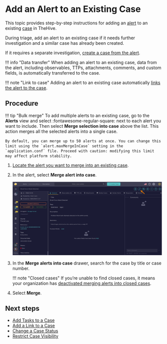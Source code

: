 # Add an Alert to an Existing Case

<!-- md:permission `manageAlert/update` -->

This topic provides step-by-step instructions for adding an [alert](about-alerts.md) to an existing [case](../cases/about-cases.md) in TheHive.

During triage, add an alert to an existing case if it needs further investigation and a similar case has already been created.

If it requires a separate investigation, [create a case from the alert](create-a-case-from-an-alert.md).

!!! info "Data transfer"
    When adding an alert to an existing case, data from the alert, including observables, TTPs, attachments, comments, and custom fields, is automatically transferred to the case.

!!! note "Link to case"
    Adding an alert to an existing case automatically [links the alert to the case](../cases/view-alerts-linked-to-a-case.md).

<h2>Procedure</h2>

!!! tip "Bulk merge"
    To add multiple alerts to an existing case, go to the **Alerts** view and select :fontawesome-regular-square: next to each alert you want to include. Then select **Merge selection into case** above the list. This action merges all the selected alerts into a single case.
    
    By default, you can merge up to 50 alerts at once. You can change this limit using the `alert.maxMergeInCase` setting in the `application.conf` file. Proceed with caution: modifying this limit may affect platform stability.

1. [Locate the alert you want to merge into an existing case](./search-for-alerts/find-an-alert.md).

2. In the alert, select **Merge alert into case**.

    ![Merge alert into case](/thehive/images/user-guides/analyst-corner/alerts/merge-alert-into-case.png)

3. In the **Merge alerts into case** drawer, search for the case by title or case number.

    !!! note "Closed cases"
        If you’re unable to find closed cases, it means your organization has [deactivated merging alerts into closed cases](../../organization/configure-organization/manage-ui-configuration/prevent-merging-alerts-into-closed-cases.md).

4. Select **Merge**.

<h2>Next steps</h2>

* [Add Tasks to a Case](../cases/add-tasks-to-a-case.md)
* [Add a Link to a Case](../cases/case-links/add-a-link-to-a-case.md)
* [Change a Case Status](../cases/change-status-case.md)
* [Restrict Case Visibility](../cases/case-visibility/restrict-visibility-case.md)